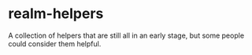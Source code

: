 # realm-helpers
A collection of helpers that are still all in an early stage, but some people could consider them helpful.
